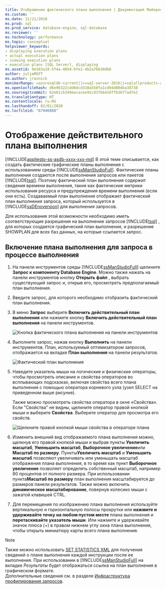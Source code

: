 ```yaml
---
title: Отображение фактического плана выполнения | Документация Майкрософт
ms.custom: ''
ms.date: 11/21/2018
ms.prod: sql
ms.prod_service: database-engine, sql-database
ms.reviewer: ''
ms.technology: performance
ms.topic: conceptual
helpviewer_keywords:
- displaying execution plans
- actual execution plans
- viewing execution plans
- execution plans [SQL Server], displaying
ms.assetid: 9e583a18-5f4a-4054-bfe1-4b2a76630db6
author: julieMSFT
ms.author: jrasnick
monikerRange: =azuresqldb-current||>=sql-server-2016||=sqlallproducts-allversions||>=sql-server-linux-2017||=azuresqldb-mi-current
ms.openlocfilehash: d6e96322cdd6dcd310a550fa1cd94d80dba38738
ms.sourcegitcommit: b2e81cb349eecacee91cd3766410ffb3677ad7e2
ms.translationtype: HT
ms.contentlocale: ru-RU
ms.lasthandoff: 02/01/2020
ms.locfileid: "67946888"
---
```

# <a name="display-an-actual-execution-plan"></a>Отображение действительного плана выполнения
[!INCLUDE[appliesto-ss-asdb-xxxx-xxx-md](../../includes/appliesto-ss-asdb-xxxx-xxx-md.md)]
  В этой теме описывается, как создать фактические графические планы выполнения с использованием среды [!INCLUDE[ssManStudioFull](../../includes/ssmanstudiofull-md.md)]. Фактические планы выполнения создаются после выполнения запросов или пакетов [!INCLUDE[tsql](../../includes/tsql-md.md)]. Поэтому фактический план выполнения содержит сведения времени выполнения, такие как фактические метрики использования ресурса и предупреждения времени выполнения (если они есть). Создаваемый план выполнения отображает фактический план выполнения запроса, который используется в [!INCLUDE[ssDEnoversion](../../includes/ssdenoversion-md.md)] для выполнения запросов.  
  
 Для использования этой возможности необходимо иметь соответствующие разрешения на выполнение запросов [!INCLUDE[tsql](../../includes/tsql-md.md)] , для которых создается графический план выполнения, и разрешение SHOWPLAN для всех баз данных, на которые ссылается запрос.  
  
## <a name="to-include-an-execution-plan-for-a-query-during-execution"></a>Включение плана выполнения для запроса в процессе выполнения  
  
1.  На панели инструментов среды [!INCLUDE[ssManStudioFull](../../includes/ssmanstudiofull-md.md)] щелкните **Запрос к компоненту Database Engine**. Можно также нажать на панели инструментов кнопку **Открыть файл** , выбрать существующий запрос и, открыв его, просмотреть предполагаемый план выполнения. 
  
2.  Введите запрос, для которого необходимо отобразить фактический план выполнения.  
  
3.  В меню **Запрос** выберите **Включить действительный план выполнения** или нажмите кнопку **Включить действительный план выполнения** на панели инструментов.

    ![Кнопка фактического плана выполнения на панели инструментов](../../relational-databases/performance/media/actualexecplantoolbar.png "Кнопка фактического плана выполнения на панели инструментов")   
  
4.  Выполните запрос, нажав кнопку **Выполнить** на панели инструментов. План, используемый оптимизатором запросов, отображается на вкладке **План выполнения** на панели результатов. 

    ![Фактический план выполнения](../../relational-databases/performance/media/actualexecplan.png "Действительный план выполнения")   

5.  Наведите указатель мыши на логические и физические операторы, чтобы просмотреть описание и свойства операторов во всплывающих подсказках, включая свойства всего плана выполнения с помощью оператора корневого узла (узел SELECT на приведенном выше рисунке).   
  
    Также можно просмотреть свойства оператора в окне «Свойства». Если "Свойства" не видны, щелкните оператор правой кнопкой мыши и выберите **Свойства**. Выберите оператор для просмотра его свойств.  

    ![Щелкните правой кнопкой мыши свойства в операторе плана](../../relational-databases/performance/media/planproperties.png "Щелкните правой кнопкой мыши свойства в операторе плана")    
  
6.  Изменить внешний вид отображаемого плана выполнения можно, щелкнув его правой кнопкой мыши и выбрав пункты **Увеличить масштаб**, **Уменьшить масштаб**, **Выборочное увеличение**или **Масштаб по размеру**. Пункты**Увеличить масштаб** и **Уменьшить масштаб** позволяют увеличивать или уменьшать масштаб отображения плана выполнения, в то время как пункт **Выборочное увеличение** позволяет определять собственный масштаб, например 80 процентов от полного размера. При использовании пункта**Масштаб по размеру** план выполнения масштабируется до размеров панели результатов. Также можно включить **динамическое масштабирование**, повернув колесико мыши с зажатой клавишей CTRL.  

7.  Для перемещения по изображению плана выполнения используйте вертикальную и горизонтальную полосы прокрутки или **нажмите и удерживайте точку на любом пустом месте** плана выполнения и **перетаскивайте указатель мыши**. Или нажмите и удерживайте значок плюса (+) в правом нижнем углу окна плана выполнения, чтобы открыть миниатюру карты всего плана выполнения.

> [!NOTE] 
> Также можно использовать [SET STATISTICS XML](../../t-sql/statements/set-statistics-xml-transact-sql.md) для получения сведений о плане выполнения каждой инструкции после ее выполнения. При использовании в [!INCLUDE[ssManStudioFull](../../includes/ssmanstudiofull-md.md)] на вкладке *Результаты* будет отображаться ссылка на план выполнения в графическом формате.   
> Дополнительные сведения см. в разделе [Инфраструктура профилирования запросов](../../relational-databases/performance/query-profiling-infrastructure.md).
